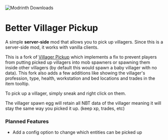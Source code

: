 ![Modrinth Downloads](https://img.shields.io/modrinth/dt/better-villager-pickup?style=for-the-badge&logo=modrinth&color=green)

# Better Villager Pickup
A simple **server-side** mod that allows you to pick up villagers.
Since this is a server-side mod, it works with vanilla clients.

This is a fork of [Villager Pickup](https://modrinth.com/mod/villager-pickup) which implements a fix to prevent players from putting picked up villagers into mob spawners or spawning them inside other villagers (by default this would spawn a baby villager with no data).
This fork also adds a few additions like showing the villager's profession, type, health, workstation and bed locations and trades in the item tooltip.

To pick up a villager, simply sneak and right click on them.

The villager spawn egg will retain all NBT data of the villager meaning it will stay the same way you picked it up. (keep xp, trades, etc)

### Planned Features
- Add a config option to change which entities can be picked up
